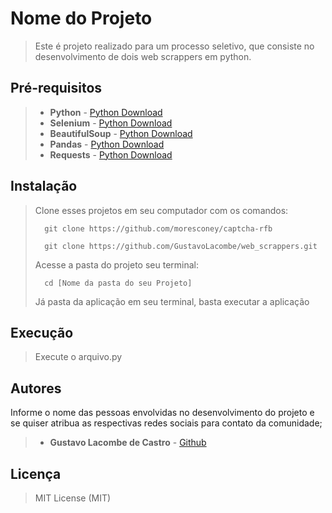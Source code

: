 # Nome do Projeto

> Este é projeto realizado para um processo seletivo, que consiste no desenvolvimento de dois web scrappers em python. 

## Pré-requisitos

> - **Python** - [Python Download](https://www.python.org/downloads/)
> - **Selenium** - [Python Download](https://www.selenium.dev/downloads/)
> - **BeautifulSoup**  - [Python Download](https://pypi.org/project/beautifulsoup4/)
> - **Pandas**  - [Python Download](https://pandas.pydata.org/)
> - **Requests** - [Python Download](https://pypi.org/project/requests/)


## Instalação

> Clone esses projetos em seu computador com os comandos:
> ```
> 	git clone https://github.com/moresconey/captcha-rfb 
> ```
> ```
> 	git clone https://github.com/GustavoLacombe/web_scrappers.git
> ```
> Acesse a pasta do projeto seu terminal:
> ```
> 	cd [Nome da pasta do seu Projeto]
> ```
> Já pasta da aplicação em seu terminal, basta executar a aplicação

## Execução

> Execute o arquivo.py

## Autores

Informe o nome das pessoas envolvidas no desenvolvimento do projeto e se quiser atribua as respectivas redes sociais para contato da comunidade;

> - **Gustavo Lacombe de Castro** - [Github](https://github.com/GustavoLacombe)


## Licença 

> MIT License (MIT)
